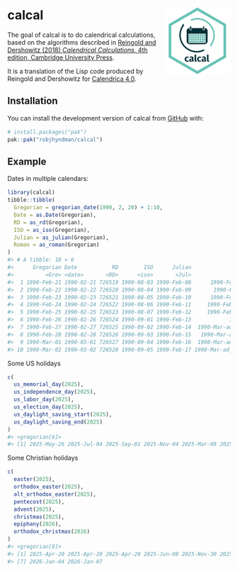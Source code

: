 
<!-- README.md is generated from README.Rmd. Please edit that file -->

# calcal <img src="man/figures/calcal-hex.png" align="right" width = 150 />

<!-- badges: start -->

<!-- badges: end -->

The goal of calcal is to do calendrical calculations, based on the
algorithms described in [Reingold and Dershowitz (2018) *Calendrical
Calculations*, 4th edition, Cambridge University
Press](https://doi.org/10.1017/9781107415058).

It is a translation of the Lisp code produced by Reingold and Dershowitz
for [Calendrica 4.0](https://github.com/EdReingold/calendar-code2).

## Installation

You can install the development version of calcal from
[GitHub](https://github.com/) with:

``` r
# install.packages("pak")
pak::pak("robjhyndman/calcal")
```

## Example

Dates in multiple calendars:

``` r
library(calcal)
tibble::tibble(
  Gregorian = gregorian_date(1990, 2, 20) + 1:10,
  Date = as.Date(Gregorian),
  RD = as_rd(Gregorian),
  ISO = as_iso(Gregorian),
  Julian = as_julian(Gregorian),
  Roman = as_roman(Gregorian)
)
#> # A tibble: 10 × 6
#>      Gregorian Date           RD        ISO      Julian                    Roman
#>          <Gre> <date>       <RD>      <iso>       <Jul>                    <Rom>
#>  1 1990-Feb-21 1990-02-21 726519 1990-08-03 1990-Feb-08      1990-Feb-ad_vi_Ides
#>  2 1990-Feb-22 1990-02-22 726520 1990-08-04 1990-Feb-09       1990-Feb-ad_v_Ides
#>  3 1990-Feb-23 1990-02-23 726521 1990-08-05 1990-Feb-10      1990-Feb-ad_iv_Ides
#>  4 1990-Feb-24 1990-02-24 726522 1990-08-06 1990-Feb-11     1990-Feb-ad_iii_Ides
#>  5 1990-Feb-25 1990-02-25 726523 1990-08-07 1990-Feb-12     1990-Feb-pridie_Ides
#>  6 1990-Feb-26 1990-02-26 726524 1990-09-01 1990-Feb-13            1990-Feb-Ides
#>  7 1990-Feb-27 1990-02-27 726525 1990-09-02 1990-Feb-14  1990-Mar-ad_xvi_Kalends
#>  8 1990-Feb-28 1990-02-28 726526 1990-09-03 1990-Feb-15   1990-Mar-ad_xv_Kalends
#>  9 1990-Mar-01 1990-03-01 726527 1990-09-04 1990-Feb-16  1990-Mar-ad_xiv_Kalends
#> 10 1990-Mar-02 1990-03-02 726528 1990-09-05 1990-Feb-17 1990-Mar-ad_xiii_Kalends
```

Some US holidays

``` r
c(
  us_memorial_day(2025),
  us_independence_day(2025),
  us_labor_day(2025),
  us_election_day(2025),
  us_daylight_saving_start(2025),
  us_daylight_saving_end(2025)
)
#> <gregorian[6]>
#> [1] 2025-May-26 2025-Jul-04 2025-Sep-01 2025-Nov-04 2025-Mar-09 2025-Nov-02
```

Some Christian holidays

``` r
c(
  easter(2025),
  orthodox_easter(2025),
  alt_orthodox_easter(2025),
  pentecost(2025),
  advent(2025),
  christmas(2025),
  epiphany(2026),
  orthodox_christmas(2026)
)
#> <gregorian[8]>
#> [1] 2025-Apr-20 2025-Apr-20 2025-Apr-20 2025-Jun-08 2025-Nov-30 2025-Dec-25
#> [7] 2026-Jan-04 2026-Jan-07
```
